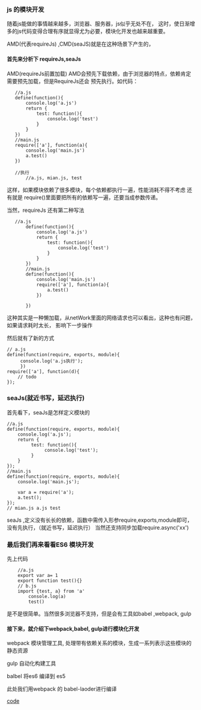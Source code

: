 ### js 的模块开发

随着js能做的事情越来越多，浏览器、服务器，js似乎无处不在，
这时，使日渐增多的js代码变得合理有序就显得尤为必要，模块化开发也越来越重要。

AMD(代表requireJs) ,CMD(seaJS)就是在这种场景下产生的，

#### 首先来分析下 requireJs,seaJs

AMD(requireJs前置加载)
 AMD会预先下载依赖，由于浏览器的特点，依赖肯定需要预先加载，但是RequireJs还会
 预先执行。如代码：
 ```
 	//a.js
 	define(function(){
 		console.log('a.js')
 		return {
 			test: function(){
 			 	console.log('test')
 			}
 		}
 	})
 	//main.js
 	require(['a'], function(a){
 		console.log('main.js')
 		a.test()
 	})

 	//执行
 		//a.js, mian.js, test

 ```
 这样，如果模块依赖了很多模块，每个依赖都执行一遍，性能消耗不得不考虑
 还有就是 require()里面要把所有的依赖写一遍，还要当成参数传递。

 当然，requireJs  还有第二种写法
 ```
	//a.js
	 	define(function(){
	 		console.log('a.js')
	 		return {
	 			test: function(){
	 			 	console.log('test')
	 			}
	 		}
	 	})
	 	//main.js
	 	define(function(){
	 		console.log('main.js')
	 		require(['a'], function(a){
	 			a.test()
	 		})
	 		
	 	})
```
这种其实是一种懒加载，从netWork里面的网络请求也可以看出，这种也有问题，如果请求耗时太长，
影响下一步操作

然后就有了新的方式

```
// a.js
define(function(require, exports, module){
     console.log('a.js执行');
     })
require(['a'], function(d){
 	// todo
}); 

```

### seaJs(就近书写，延迟执行)
 首先看下，seaJs是怎样定义模块的
 ```
 //a.js
 define(function(require, exports, module){
     console.log('a.js');
     return {
          test: function(){
               console.log('test');
          }
     }
});
//main.js
define(function(require, exports, module){
     console.log('main.js');
 
     var a = require('a');
     a.test();    
});
// mian.js a.js test

 ```
 seaJs ,定义没有长长的依赖，函数中需传入形参require,exports,module即可，
 没有先执行，（就近书写，延迟执行） 当然还支持同步加载require.async('xx')


 ### 最后我们再来看看ES6 模块开发

 先上代码

```
	//a.js
	export var a= 1
	export function test(){}
	// b.js
	import {test, a} from 'a'
		console.log(a)
		test()	

```
是不是很简单。当然很多浏览器不支持，但是会有工具如babel ,webpack, gulp

#### 接下来，就介绍下webpack,babel, gulp进行模块化开发

webpack 模块管理工具, 处理带有依赖关系的模块，生成一系列表示这些模块的静态资源

gulp 自动化构建工具

balbel 将es6 编译到 es5

此处我们用webpack 的 babel-laoder进行编译

[code]("https://github.com/flashYang/es6/tree/master/webpack-gulp") 
